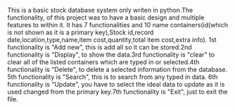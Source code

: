 This is a basic stock database system only writen in python.The functionality, of this project was to have a basic design and multiple features to within it.
It has 7 functionalities and 10 name containers(id(which is not shown as it is a primary key),Stock id,record date,location,type,name,item cost,quantity,total item cost,extra info).
1st functionality is "Add new", this is add all so it can be stored.2nd functionality is "Display", to show the data.3rd functionality is "clear" to clear all of the listed containers which are typed in or selected.4th functionality is "Delete", to delete a selected information from the database.
5th functionality is "Search", this is to search from any typed in data. 6th functionality is "Update", you have to select the ideal data to update as it is used changed from the primary key.7th functionality is "Exit", just to exit the file.
